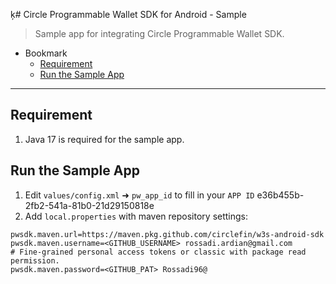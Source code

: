 ķ# Circle Programmable Wallet SDK for Android - Sample

> Sample app for integrating Circle Programmable Wallet SDK.

- Bookmark
  - [Requirement](#prerequisite)
  - [Run the Sample App](#run-the-sample-app)
---


## Requirement

1. Java 17 is required for the sample app.

## Run the Sample App
1. Edit `values/config.xml` ➜ `pw_app_id` to fill in your `APP ID`
e36b455b-2fb2-541a-81b0-21d29150818e
2. Add `local.properties` with maven repository settings:
```properties
pwsdk.maven.url=https://maven.pkg.github.com/circlefin/w3s-android-sdk
pwsdk.maven.username=<GITHUB_USERNAME> rossadi.ardian@gmail.com
# Fine-grained personal access tokens or classic with package read permission.
pwsdk.maven.password=<GITHUB_PAT> Rossadi96@
``` 
